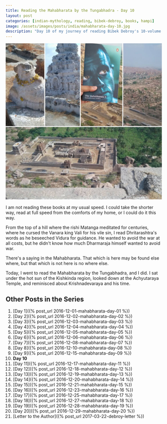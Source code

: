 ```yaml
---
title: Reading the Mahabharata by the Tungabhadra - Day 10
layout: post
categories: [indian-mythology, reading, bibek-debroy, books, hampi]
image: /assets/images/posts/india/mahabharata-day-10.jpg
description: "Day 10 of my journey of reading Bibek Debroy's 10-volume translation of the Mahabharata by the Tungabhadra."
---
```


![Mahabharata Day 10](/assets/images/posts/india/mahabharata-day-10.jpg)

I am not reading these books at my usual speed. I could take the shorter way,
read at full speed from the comforts of my home, or I could do it this way.

From the top of a hill where the rishi Matanga meditated for centuries, where
he cursed the Vanara king Vali for his vile sin, I read Dhritarashtra's words
as he beseeched Vidura for guidance. He wanted to avoid the war at all costs,
but he didn't know how much Dharmaraja himself wanted to avoid war.

There's a saying in the Mahabharata. That which is here may be found else
where, but that which is not here is no where else.

Today, I went to read the Mahabharata by the Tungabhadra, and I did. I sat
under the hot sun of the Kishkinda region, looked down at the Achyutaraya
Temple, and reminisced about Krishnadevaraya and his time.

## Other Posts in the Series

1. [Day 1]({% post_url 2016-12-01-mahabharata-day-01 %})
1. [Day 2]({% post_url 2016-12-02-mahabharata-day-02 %})
1. [Day 3]({% post_url 2016-12-03-mahabharata-day-03 %})
1. [Day 4]({% post_url 2016-12-04-mahabharata-day-04 %})
1. [Day 5]({% post_url 2016-12-05-mahabharata-day-05 %})
1. [Day 6]({% post_url 2016-12-06-mahabharata-day-06 %})
1. [Day 7]({% post_url 2016-12-08-mahabharata-day-07 %})
1. [Day 8]({% post_url 2016-12-10-mahabharata-day-08 %})
1. [Day 9]({% post_url 2016-12-15-mahabharata-day-09 %})
1. **Day 10**
1. [Day 11]({% post_url 2016-12-17-mahabharata-day-11 %})
1. [Day 12]({% post_url 2016-12-18-mahabharata-day-12 %})
1. [Day 13]({% post_url 2016-12-19-mahabharata-day-13 %})
1. [Day 14]({% post_url 2016-12-20-mahabharata-day-14 %})
1. [Day 15]({% post_url 2016-12-21-mahabharata-day-15 %})
1. [Day 16]({% post_url 2016-12-23-mahabharata-day-16 %})
1. [Day 17]({% post_url 2016-12-25-mahabharata-day-17 %})
1. [Day 18]({% post_url 2016-12-27-mahabharata-day-18 %})
1. [Day 19]({% post_url 2016-12-28-mahabharata-day-19 %})
1. [Day 20]({% post_url 2016-12-29-mahabharata-day-20 %})
1. [Letter to the Author]({% post_url 2017-03-22-debroy-letter %})
